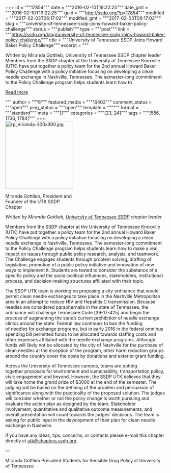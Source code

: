 +++
id = """17854"""
date = """2016-02-10T19:22:25"""
date_gmt = """2016-02-10T19:22:25"""
guid = """http://ssdp.org/?p=17854"""
modified = """2017-02-03T06:17:02"""
modified_gmt = """2017-02-03T06:17:02"""
slug = """university-of-tennessee-ssdp-joins-howard-baker-policy-challenge"""
status = """publish"""
type = """post"""
link = """https://ssdp.org/blog/university-of-tennessee-ssdp-joins-howard-baker-policy-challenge/"""
title = """University of Tennessee SSDP Joins Howard Baker Policy Challenge"""
excerpt = """<p>Written by Miranda Gottlieb, University of Tennessee SSDP chapter leader Members from the SSDP chapter at the University of Tennessee Knoxville (UTK) have put together a policy team for the 2nd annual Howard Baker Policy Challenge with a policy initiative focusing on developing a clean needle exchange in Nashville, Tennessee. The semester-long commitment to the Policy Challenge program helps students learn how to</p>
<div class="h10"></div>
<p><a class="more-link2 flat" href="https://ssdp.org/blog/university-of-tennessee-ssdp-joins-howard-baker-policy-challenge/">Read more</a></p>
"""
author = """6"""
featured_media = """16402"""
comment_status = """open"""
ping_status = """open"""
template = """"""
format = """standard"""
meta = """[]"""
categories = """[23, 24]"""
tags = """[556, 1736, 1784]"""
+++
<div id="attachment_16402" style="width: 223px" class="wp-caption alignright"><a href="/assets/miranda-300x3001.jpg" rel="attachment wp-att-16402"><img class="wp-image-16402" src="http://ssdp.org/assets/miranda-300x3001.jpg" alt="rp_miranda-300x300.jpg" width="213" height="213" /></a><p class="wp-caption-text">Miranda Gottlieb, President and Founder of the UTK SSDP Chapter</p></div>

<em>Written by Miranda Gottlieb, <a href="http://ssdp.org/chapters/southeast/tennessee/university-of-tennessee/" target="_blank">University of Tennessee SSDP</a> chapter leader</em>

Members from the SSDP chapter at the University of Tennessee Knoxville (UTK) have put together a policy team for the 2nd annual Howard Baker Policy Challenge with a policy initiative focusing on developing a clean needle exchange in Nashville, Tennessee. The semester-long commitment to the Policy Challenge program helps students learn how to make a real impact on issues through public policy research, analysis, and teamwork. The Challenge engages students through problem solving, drafting of legislation, promotion of a public policy initiative and innovation of new ways to implement it. Students are tested to consider the substance of a specific policy and the socio-political influences, stakeholders, institutional process, and decision-making structures affiliated with their topic.

The SSDP UTK team is working on proposing a city ordinance that would permit clean needle exchanges to take place in the Nashville Metropolitan area in an attempt to reduce HIV and Hepatitis C transmission. Because needles are considered paraphernalia in the state of Tennessee, the ordinance will challenge Tennessee Code [39-17-425] and begin the process of augmenting the state’s current prohibition of needle exchange clinics around the state. Federal law continues to ban the funding of needles for exchange programs, but in early 2016 in the federal omnibus spending bill permitted funds to be allocated towards staffing costs and other expenses affiliated with the needle exchange programs. Although funds will likely not be allocated by the city of Nashville for the purchase of clean needles at the inception of the program, other harm reduction groups around the country cover the costs by donations and exterior grant funding.

Across the University of Tennessee campus, teams are putting together proposals for environment and sustainability, transportation policy, civic engagement and beyond. However, the SSDP UTK believes that they will take home the grand prize of $3000 at the end of the semester. The judging will be based on the defining of the problem and persuasion of significance along with the practicality of the proposed solution. The judges will consider whether or not the policy change is worth pursuing and evaluate the action plan as designed by the team. Stakeholder involvement, quantitative and qualitative outcome measurements, and overall presentation will count towards the judges’ decisions. The team is asking for public input in the development of their plan for clean needle exchange in Nashville.

If you have any ideas, tips, concerns, or contacts please e-mail this chapter directly at utk@chapters.ssdp.org.

&#8212;

Miranda Gottlieb
President
Students for Sensible Drug Policy at University of Tennessee
